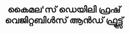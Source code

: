 ---
title: "കൈമല'സ് ഡെയിലി ഫ്രഷ് വെജിറ്റബിൾസ് ആൻഡ് ഫ്രൂട്ട്സ്"
url: /muvaarrrrupulll/kaimls-ddeyili-phrss-vejirrrrbi-s-aa-dd-phruutttts/
shop: Lebensmittel
---